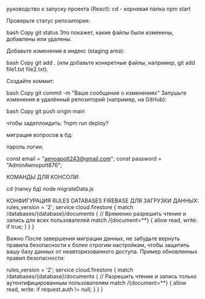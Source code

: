 руководство к запуску проекта (React):
cd - корневая папка
npm start

Проверьте статус репозитория:

bash
Copy
git status
Это покажет, какие файлы были изменены, добавлены или удалены.

Добавьте изменения в индекс (staging area):

bash
Copy
git add .
(или добавьте конкретные файлы, например, git add file1.txt file2.txt).

Создайте коммит:

bash
Copy
git commit -m "Ваше сообщение о изменениях"
Запушьте изменения в удалённый репозиторий (например, на GitHub):

bash
Copy
git push origin main

чтобы задеплоидить: ?npm run deploy?



миграция вопросов в бд:

пароль логин:

const email = "aenoapolt243@gmail.com";
const password = "AdminAwnopolt876";



КОМАНДЫ ДЛЯ КОНСОЛИ:

cd (папку бд)
node migrateData.js


КОНФИГУРАЦИЯ RULES DATABASES FIREBASE ДЛЯ ЗАГРУЗКИ ДАННЫХ:
rules_version = '2';
service cloud.firestore {
  match /databases/{database}/documents {
    // Временно разрешить чтение и запись для всех пользователей
    match /{document=**} {
      allow read, write: if true;
    }
  }
}

Важно
После завершения миграции данных, не забудьте вернуть правила безопасности к более строгим настройкам, чтобы защитить вашу базу данных от неавторизованного доступа. Пример обновленных правил безопасности:


rules_version = '2';
service cloud.firestore {
  match /databases/{database}/documents {
    // Разрешить чтение и запись только аутентифицированным пользователям
    match /{document=**} {
      allow read, write: if request.auth != null;
    }
  }
}